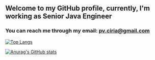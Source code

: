 ## Welcome to my GitHub profile, currently, I'm working as Senior Java Engineer 

### You can reach me through my email: pv.ciria@gmail.com


[![Top Langs](https://github-readme-stats.vercel.app/api/top-langs/?username=PvMeira)](https://github.com/anuraghazra/github-readme-stats)

[![Anurag's GitHub stats](https://github-readme-stats.vercel.app/api?username=PvMeira)](https://github.com/anuraghazra/github-readme-stats)



<!--
**PvMeira/PvMeira** is a ✨ _special_ ✨ repository because its `README.md` (this file) appears on your GitHub profile.

Here are some ideas to get you started:

- 🔭 I’m currently working on ...
- 🌱 I’m currently learning ...
- 👯 I’m looking to collaborate on ...
- 🤔 I’m looking for help with ...
- 💬 Ask me about ...
- 📫 How to reach me: ...
- 😄 Pronouns: ...
- ⚡ Fun fact: ...
-->
